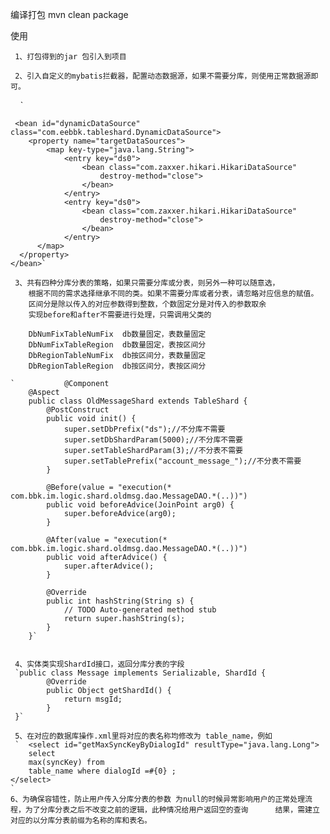  编译打包
 mvn clean package

使用
    
     1、打包得到的jar 包引入到项目
     
     2、引入自定义的mybatis拦截器，配置动态数据源，如果不需要分库，则使用正常数据源即可。
     `<!-- 配置SqlSessionFactory -->
		<bean id="sqlMessageSessionFactory" class="org.mybatis.spring.SqlSessionFactoryBean">
			<property name="configLocation" value="classpath:mybatis-config.xml"></property>
			<property name="dataSource" ref="dynamicDataSource"></property>
			<property name="plugins">
				<array>
					<bean id="tableSegInterceptor" class="com.eebbk.tableshard.ShardInterceptor" />
				</array>
			</property>
		</bean>


     <bean id="dynamicDataSource" class="com.eebbk.tableshard.DynamicDataSource">
		<property name="targetDataSources">
			<map key-type="java.lang.String">
				<entry key="ds0">
					<bean class="com.zaxxer.hikari.HikariDataSource"
						destroy-method="close">
					</bean>
				</entry>
                <entry key="ds0">
					<bean class="com.zaxxer.hikari.HikariDataSource"
						destroy-method="close">
					</bean>
				</entry>
          </map>
      </property>
    </bean>`

     3、共有四种分库分表的策略，如果只需要分库或分表，则另外一种可以随意选，
		根据不同的需求选择继承不同的类。如果不需要分库或者分表，请忽略对应信息的赋值。
		区间分是除以传入的对应参数得到整数，个数固定分是对传入的参数取余
		实现before和after不需要进行处理，只需调用父类的
	
		DbNumFixTableNumFix  db数量固定，表数量固定
		DbNumFixTableRegion  db数量固定，表按区间分
		DbRegionTableNumFix  db按区间分，表数量固定
		DbRegionTableRegion  db按区间分，表按区间分

    `           @Component
		@Aspect
		public class OldMessageShard extends TableShard {
			@PostConstruct
			public void init() {
				super.setDbPrefix("ds");//不分库不需要
				super.setDbShardParam(5000);//不分库不需要
				super.setTableShardParam(3);//不分表不需要
				super.setTablePrefix("account_message_");//不分表不需要
			}
		
			@Before(value = "execution(* com.bbk.im.logic.shard.oldmsg.dao.MessageDAO.*(..))")
			public void beforeAdvice(JoinPoint arg0) {
				super.beforeAdvice(arg0);
			}
		
			@After(value = "execution(* com.bbk.im.logic.shard.oldmsg.dao.MessageDAO.*(..))")
			public void afterAdvice() {
				super.afterAdvice();
			}
		
			@Override
			public int hashString(String s) {
				// TODO Auto-generated method stub
				return super.hashString(s);
			}
		}`
 

     4、实体类实现ShardId接口，返回分库分表的字段
     `public class Message implements Serializable, ShardId {
		 	@Override
			public Object getShardId() {
				return msgId;
			}
     }`
     
     5、在对应的数据库操作.xml里将对应的表名称均修改为 table_name，例如
     `	<select id="getMaxSyncKeyByDialogId" resultType="java.lang.Long">
		select
		max(syncKey) from
		table_name where dialogId =#{0} ;
	</select>
	`
    6、为确保容错性，防止用户传入分库分表的参数 为null的时候异常影响用户的正常处理流程，为了分库分表之后不改变之前的逻辑，此种情况给用户返回空的查询      结果，需建立对应的以分库分表前缀为名称的库和表名。
     
          
